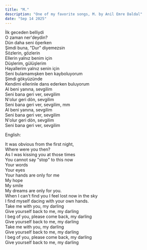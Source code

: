```yaml
---
title: "M."
description: "One of my favorite songs, M. by Anil Emre Daldal"
date: "Sep 14 2025"
---
```


İlk geceden belliydi <br>
O zaman ner'deydin?<br>
Dün daha seni öperken<br>
Şimdi buna, "Dur" diyemezsin<br>
Sözlerin, gözlerin<br>
Ellerin yalnız benim için<br>
Düşlerim, gülüşlerim<br>
Hayallerim yalnız senin için<br>
Seni bulamamışken ben kayboluyorum<br>
Şimdi gökyüzünde<br>
Kendimi ellerinle dans ederken buluyorum<br>
Al beni yanına, sevgilim<br>
Seni bana geri ver, sevgilim<br>
N'olur geri dön, sevgilim<br>
Seni bana geri ver, sevgilim, mm<br>
Al beni yanına, sevgilim<br>
Seni bana geri ver, sevgilim<br>
N'olur geri dön, sevgilim<br>
Seni bana geri ver, sevgilim<br>

English: 

It was obvious from the first night,<br>
Where were you then?<br>
As I was kissing you at those times<br>
You cannot say "stop" to this now<br>
Your words<br>
Your eyes <br>
Your hands are only for me<br>
My hope <br>
My smile <br>
My dreams are only for you.<br>
When I can't find you I feel lost now in the sky<br>
I find myself dacing with your own hands.<br>
Take me with you, my darling <br>
Give yourself back to me, my darling <br>
I beg of you, please come back, my darling <br>
Give yourself back to me, my darling <br>
Take me with you, my darling <br>
Give yourself back to me, my darling <br>
I beg of you, please come back, my darling <br>
Give yourself back to me, my darling <br>